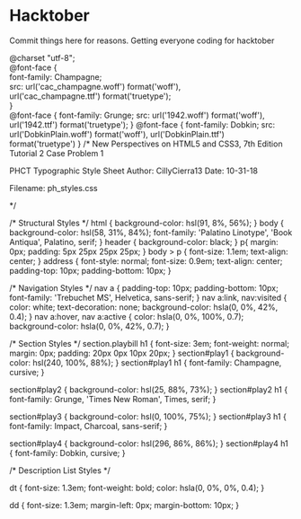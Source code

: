 # Hacktober
Commit things here for reasons.
Getting everyone coding for hacktober

@charset "utf-8"; <br>
@font-face { <br>
    font-family: Champagne;<br>
    src: url('cac_champagne.woff') format('woff'), <br>
         url('cac_champagne.ttf') format('truetype');<br>
}<br>
@font-face {   font-family: Grunge;
    src: url('1942.woff') format('woff'),
         url('1942.ttf') format('truetype');
}
@font-face {    font-family: Dobkin;
    src: url('DobkinPlain.woff') format('woff'),
         url('DobkinPlain.ttf') format('truetype')
}
/*
   New Perspectives on HTML5 and CSS3, 7th Edition
   Tutorial 2
   Case Problem 1
   
   PHCT Typographic Style Sheet
   Author: CillyCierra13
   Date:   10-31-18
   
   Filename: ph_styles.css

*/


/* Structural Styles */
html {
    background-color: hsl(91, 8%, 56%);
}
body {
    background-color: hsl(58, 31%, 84%);
    font-family: 'Palatino Linotype', 'Book Antiqua', Palatino, serif;
}
header {
     background-color: black;
 }
p{
    margin: 0px;
    padding: 5px 25px 25px 25px;
}
body > p {
    font-size: 1.1em;
    text-align: center;
}
address {
    font-style: normal;
    font-size: 0.9em;
    text-align: center;
    padding-top: 10px;
    padding-bottom: 10px;
}

/* Navigation Styles */
nav a {
    padding-top: 10px;
    padding-bottom: 10px;
    font-family: 'Trebuchet MS', Helvetica, sans-serif;
}
nav a:link, nav:visited {
    color: white;
    text-decoration: none;
    background-color: hsla(0, 0%, 42%, 0.4);
}
nav a:hover, nav a:active {
    color: hsla(0, 0%, 100%, 0.7);
    background-color: hsla(0, 0%, 42%, 0.7);
}


/* Section Styles */
section.playbill h1 {
    font-size: 3em;
    font-weight: normal;
    margin: 0px;
    padding: 20px 0px 10px 20px;
}
section#play1 {
    background-color: hsl(240, 100%, 88%);
}
section#play1 h1 {
    font-family: Champagne, cursive;
}

section#play2 {
    background-color: hsl(25, 88%, 73%);
}
section#play2 h1 {
    font-family: Grunge, 'Times New Roman', Times, serif;
}

section#play3 {
    background-color: hsl(0, 100%, 75%);
}
section#play3 h1 {
    font-family: Impact, Charcoal, sans-serif;
}

section#play4 {
    background-color: hsl(296, 86%, 86%);
}
section#play4 h1 {
    font-family: Dobkin, cursive;
}

/* Description List Styles */

dt {
    font-size: 1.3em;
    font-weight: bold;
    color: hsla(0, 0%, 0%, 0.4);
}

dd {
    font-size: 1.3em;
    margin-left: 0px;
    margin-bottom: 10px;
}
